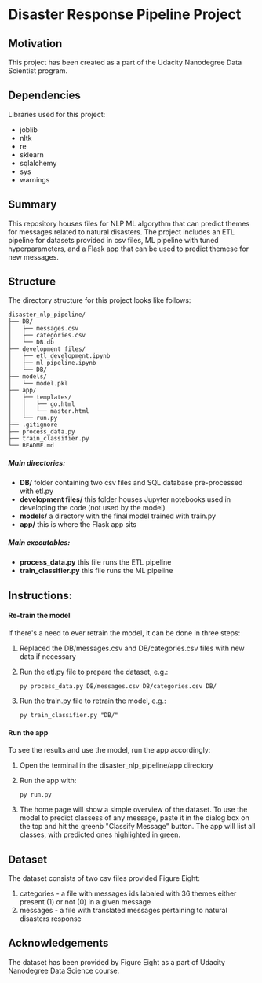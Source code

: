 # Disaster Response Pipeline Project



## Motivation

This project has been created as a part of the Udacity Nanodegree Data Scientist program. 



## Dependencies

Libraries used for this project:
- joblib
- nltk
- re
- sklearn
- sqlalchemy
- sys
- warnings



## Summary

This repository houses files for NLP ML algorythm that can predict themes for messages related to natural disasters. The project includes an ETL pipeline for datasets provided in csv files, ML pipeline with tuned hyperparameters, and a Flask app that can be used to predict themese for new messages.



## Structure

The directory structure for this project looks like follows:

    disaster_nlp_pipeline/
    ├── DB/
    │   ├── messages.csv
    │   ├── categories.csv
    │   └── DB.db
    ├── development files/
    │   ├── etl_development.ipynb
    │   ├── ml_pipeline.ipynb
    │   └── DB/
    ├── models/
    │   └── model.pkl
    ├── app/
    │   ├── templates/
    │   │   ├── go.html
    │   │   └── master.html
    │   └── run.py
    ├── .gitignore
    ├── process_data.py
    ├── train_classifier.py
    └── README.md


##### Main directories:
- **DB/** folder containing two csv files and SQL database pre-processed with etl.py
- **development files/** this folder houses Jupyter notebooks used in developing the code (not used by the model)
- **models/** a directory with the final model trained with train.py
- **app/** this is where the Flask app sits

##### Main executables:
- **process_data.py** this file runs the ETL pipeline
- **train_classifier.py** this file runs the ML pipeline



## Instructions:


#### Re-train the model

If there's a need to ever retrain the model, it can be done in three steps:

1. Replaced the DB/messages.csv and DB/categories.csv files with new data if necessary

2. Run the etl.py file to prepare the dataset, e.g.:

    `py process_data.py DB/messages.csv DB/categories.csv DB/`

2. Run the train.py file to retrain the model, e.g.:

    `py train_classifier.py "DB/"`


#### Run the app

To see the results and use the model, run the app accordingly:

1. Open the terminal in the disaster_nlp_pipeline/app directory
2. Run the app with:

    `py run.py`

3. The home page will show a simple overview of the dataset. To use the model to predict classess of any message, paste it in the dialog box on the top and hit the greenb "Classify Message" button. The app will list all classes, with predicted ones highlighted in green.



## Dataset

The dataset consists of two csv files provided Figure Eight:
1. categories - a file with messages ids labaled with 36 themes either present (1) or not (0) in a given message
2. messages - a file with translated messages pertaining to natural disasters response
     
    

## Acknowledgements

The dataset has been provided by Figure Eight as a part of Udacity Nanodegree Data Science course.
